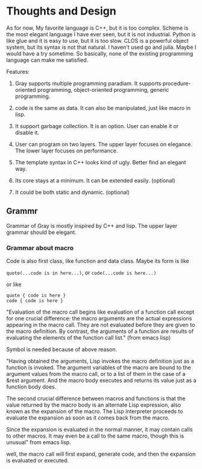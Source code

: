 # Thoughts and Design

As for now, My favorite language is C++, but it is too complex. Scheme is the most elegant language I have ever seen, but it is not industrial. Python is like glue and it is easy to use, but it is too slow. CLOS is a powerful object system, but its syntax is not that natural. I haven't used go and julia. Maybe I would have a try sometime. So basically, none of the existing programming language can make me satisfied.
  

Features:

1. Gray supports multiple programming paradiam. It supports procedure-oriented programming, object-oriented programming, generic programming.

2. code is the same as data. It can also be manipulated, just like macro in lisp.

3. It support garbage collection. It is an option. User can enable it or disable it.

4. User can program on two layers. The upper layer focuses on elegance. The lower layer focuses on performance.

5. The template syntax in C++ looks kind of ugly. Better find an elegant way.

6. Its core stays at a minimum. It can be extended easily. (optional)

7. It could be both static and dynamic. (optional)


## Grammr
Grammar of Gray is mostly inspired by C++ and lisp. The upper layer grammar should be elegant.

### Grammar about macro
Code is also first class, like function and data class. Maybe its form is like
    
`quote(...code is in here...)`, or  `code(...code is here...)`
    
or like
    
    quote { code is here }
    code { code is here }

"Evaluation of the macro call begins like evaluation of a function call except for one crucial difference: the macro arguments are the actual expressions appearing in the macro call. They are not evaluated before they are given to the macro definition. By contrast, the arguments of a function are results of evaluating the elements of the function call list." (from emacs lisp)

Symbol is needed because of above reason.

"Having obtained the arguments, Lisp invokes the macro definition just as a function is invoked. The argument variables of the macro are bound to the argument values from the macro call, or to a list of them in the case of a &rest argument. And the macro body executes and returns its value just as a function body does.

The second crucial difference between macros and functions is that the value returned by the macro body is an alternate Lisp expression, also known as the expansion of the macro. The Lisp interpreter proceeds to evaluate the expansion as soon as it comes back from the macro.

Since the expansion is evaluated in the normal manner, it may contain calls to other macros. It may even be a call to the same macro, though this is unusual" from emacs lisp.

well, the macro call will first expand, generate code, and then the expansion is evaluated or executed.

    

  

